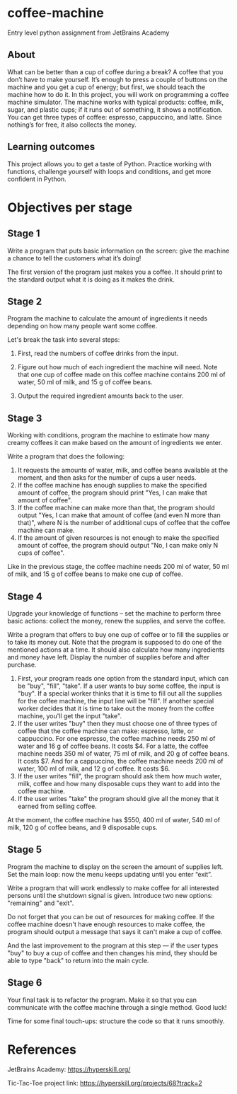 # coffee-machine
Entry level python assignment from JetBrains Academy


## About

What can be better than a cup of coffee during a break? A coffee that you don’t have to make yourself. It’s enough to press a couple of buttons on the machine and you get a cup of energy; but first, we should teach the machine how to do it. In this project, you will work on programming a coffee machine simulator. The machine works with typical products: coffee, milk, sugar, and plastic cups; if it runs out of something, it shows a notification. You can get three types of coffee: espresso, cappuccino, and latte. Since nothing’s for free, it also collects the money.

## Learning outcomes

This project allows you to get a taste of Python. Practice working with functions, challenge yourself with loops and conditions, and get more confident in Python.

# Objectives per stage

## Stage 1

Write a program that puts basic information on the screen: give the machine a chance to tell the customers what it’s doing!

The first version of the program just makes you a coffee. It should print to the standard output what it is doing as it makes the drink.

## Stage 2

Program the machine to calculate the amount of ingredients it needs depending on how many people want some coffee.

Let's break the task into several steps:

1. First, read the numbers of coffee drinks from the input.

2. Figure out how much of each ingredient the machine will need. Note that one cup of coffee made on this coffee machine contains 200 ml of water, 50 ml of milk, and 15 g of coffee beans.

3. Output the required ingredient amounts back to the user.

## Stage 3

Working with conditions, program the machine to estimate how many creamy coffees it can make based on the amount of ingredients we enter.


Write a program that does the following:

1. It requests the amounts of water, milk, and coffee beans available at the moment, and then asks for the number of cups a user needs.
2. If the coffee machine has enough supplies to make the specified amount of coffee, the program should print "Yes, I can make that amount of coffee".
3. If the coffee machine can make more than that, the program should output "Yes, I can make that amount of coffee (and even N more than that)", where N is the number of additional cups of coffee that the coffee machine can make.
4. If the amount of given resources is not enough to make the specified amount of coffee, the program should output "No, I can make only N cups of coffee".

Like in the previous stage, the coffee machine needs 200 ml of water, 50 ml of milk, and 15 g of coffee beans to make one cup of coffee.


## Stage 4

Upgrade your knowledge of functions – set the machine to perform three basic actions: collect the money, renew the supplies, and serve the coffee.

Write a program that offers to buy one cup of coffee or to fill the supplies or to take its money out. Note that the program is supposed to do one of the mentioned actions at a time. It should also calculate how many ingredients and money have left. Display the number of supplies before and after purchase.

1. First, your program reads one option from the standard input, which can be "buy", "fill", "take". If a user wants to buy some coffee, the input is "buy". If a special worker thinks that it is time to fill out all the supplies for the coffee machine, the input line will be "fill". If another special worker decides that it is time to take out the money from the coffee machine, you'll get the input "take".
2. If the user writes "buy" then they must choose one of three types of coffee that the coffee machine can make: espresso, latte, or cappuccino.
For one espresso, the coffee machine needs 250 ml of water and 16 g of coffee beans. It costs $4.
For a latte, the coffee machine needs 350 ml of water, 75 ml of milk, and 20 g of coffee beans. It costs $7.
And for a cappuccino, the coffee machine needs 200 ml of water, 100 ml of milk, and 12 g of coffee. It costs $6.
3. If the user writes "fill", the program should ask them how much water, milk, coffee and how many disposable cups they want to add into the coffee machine.
4. If the user writes "take" the program should give all the money that it earned from selling coffee.

At the moment, the coffee machine has $550, 400 ml of water, 540 ml of milk, 120 g of coffee beans, and 9 disposable cups.

## Stage 5

Program the machine to display on the screen the amount of supplies left. Set the main loop: now the menu keeps updating until you enter “exit”.

Write a program that will work endlessly to make coffee for all interested persons until the shutdown signal is given. Introduce two new options: "remaining" and "exit".

Do not forget that you can be out of resources for making coffee. If the coffee machine doesn't have enough resources to make coffee, the program should output a message that says it can't make a cup of coffee.

And the last improvement to the program at this step — if the user types "buy" to buy a cup of coffee and then changes his mind, they should be able to type "back" to return into the main cycle.

## Stage 6

Your final task is to refactor the program. Make it so that you can communicate with the coffee machine through a single method. Good luck!

Time for some final touch-ups: structure the code so that it runs smoothly.

# References

JetBrains Academy: https://hyperskill.org/

Tic-Tac-Toe project link: https://hyperskill.org/projects/68?track=2